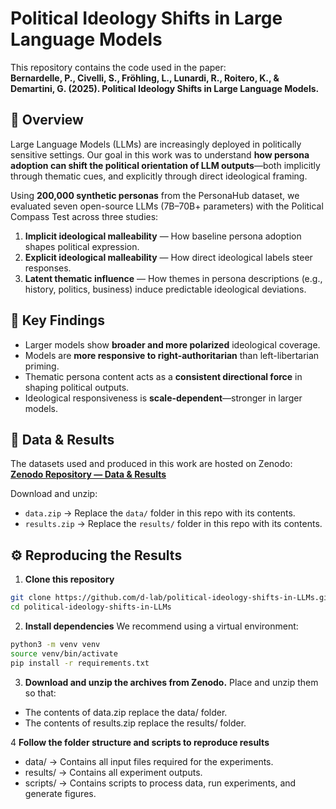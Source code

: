# Political Ideology Shifts in Large Language Models

This repository contains the code used in the paper:  
**Bernardelle, P., Civelli, S., Fröhling, L., Lunardi, R., Roitero, K., & Demartini, G. (2025). Political Ideology Shifts in Large Language Models.**

## 📜 Overview

Large Language Models (LLMs) are increasingly deployed in politically sensitive settings. Our goal in this work was to understand **how persona adoption can shift the political orientation of LLM outputs**—both implicitly through thematic cues, and explicitly through direct ideological framing.

Using **200,000 synthetic personas** from the PersonaHub dataset, we evaluated seven open-source LLMs (7B–70B+ parameters) with the Political Compass Test across three studies:

1. **Implicit ideological malleability** — How baseline persona adoption shapes political expression.
2. **Explicit ideological malleability** — How direct ideological labels steer responses.
3. **Latent thematic influence** — How themes in persona descriptions (e.g., history, politics, business) induce predictable ideological deviations.

## 📌 Key Findings

- Larger models show **broader and more polarized** ideological coverage.
- Models are **more responsive to right-authoritarian** than left-libertarian priming.
- Thematic persona content acts as a **consistent directional force** in shaping political outputs.
- Ideological responsiveness is **scale-dependent**—stronger in larger models.

## 📂 Data & Results

The datasets used and produced in this work are hosted on Zenodo:  
[**Zenodo Repository — Data & Results**](ZENODO_URL_PLACEHOLDER)

Download and unzip:

- `data.zip` → Replace the `data/` folder in this repo with its contents.  
- `results.zip` → Replace the `results/` folder in this repo with its contents.

## ⚙️ Reproducing the Results

1. **Clone this repository** 
```bash
git clone https://github.com/d-lab/political-ideology-shifts-in-LLMs.git
cd political-ideology-shifts-in-LLMs
```

2. **Install dependencies**
We recommend using a virtual environment:

```bash
python3 -m venv venv
source venv/bin/activate
pip install -r requirements.txt
```

3. **Download and unzip the archives from Zenodo.**
Place and unzip them so that:
- The contents of data.zip replace the data/ folder.
- The contents of results.zip replace the results/ folder.

4 **Follow the folder structure and scripts to reproduce results**
- data/ → Contains all input files required for the experiments.
- results/ → Contains all experiment outputs.
- scripts/ → Contains scripts to process data, run experiments, and generate figures.

<!--
## 📖 Citation

If you use this code or data, please cite:

@article{bernardelle2025political,
title={Political Ideology Shifts in Large Language Models},
author={Bernardelle, Pietro and Civelli, Stefano and Fröhling, Leon and Lunardi, Riccardo and Roitero, Kevin and Demartini, Gianluca},
journal={Nature Machine Intelligence},
year={2025}
}
